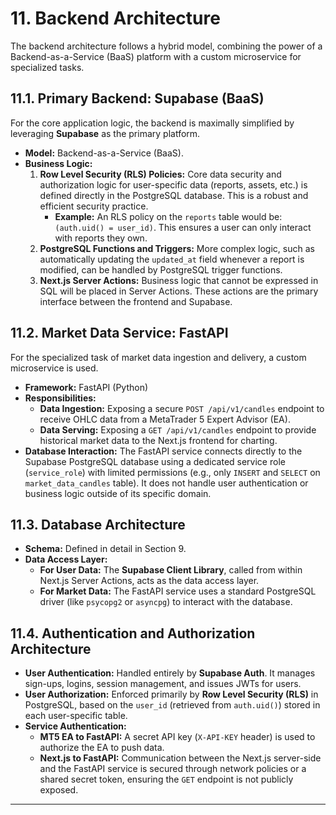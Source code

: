 # 11. Backend Architecture

The backend architecture follows a hybrid model, combining the power of a Backend-as-a-Service (BaaS) platform with a custom microservice for specialized tasks.

## 11.1. Primary Backend: Supabase (BaaS)

For the core application logic, the backend is maximally simplified by leveraging **Supabase** as the primary platform.

*   **Model:** Backend-as-a-Service (BaaS).
*   **Business Logic:**
    1.  **Row Level Security (RLS) Policies:** Core data security and authorization logic for user-specific data (reports, assets, etc.) is defined directly in the PostgreSQL database. This is a robust and efficient security practice.
        *   **Example:** An RLS policy on the `reports` table would be: `(auth.uid() = user_id)`. This ensures a user can only interact with reports they own.
    2.  **PostgreSQL Functions and Triggers:** More complex logic, such as automatically updating the `updated_at` field whenever a report is modified, can be handled by PostgreSQL trigger functions.
    3.  **Next.js Server Actions:** Business logic that cannot be expressed in SQL will be placed in Server Actions. These actions are the primary interface between the frontend and Supabase.

## 11.2. Market Data Service: FastAPI

For the specialized task of market data ingestion and delivery, a custom microservice is used.

*   **Framework:** FastAPI (Python)
*   **Responsibilities:**
    *   **Data Ingestion:** Exposing a secure `POST /api/v1/candles` endpoint to receive OHLC data from a MetaTrader 5 Expert Advisor (EA).
    *   **Data Serving:** Exposing a `GET /api/v1/candles` endpoint to provide historical market data to the Next.js frontend for charting.
*   **Database Interaction:** The FastAPI service connects directly to the Supabase PostgreSQL database using a dedicated service role (`service_role`) with limited permissions (e.g., only `INSERT` and `SELECT` on `market_data_candles` table). It does not handle user authentication or business logic outside of its specific domain.

## 11.3. Database Architecture

*   **Schema:** Defined in detail in Section 9.
*   **Data Access Layer:**
    *   **For User Data:** The **Supabase Client Library**, called from within Next.js Server Actions, acts as the data access layer.
    *   **For Market Data:** The FastAPI service uses a standard PostgreSQL driver (like `psycopg2` or `asyncpg`) to interact with the database.

## 11.4. Authentication and Authorization Architecture

*   **User Authentication:** Handled entirely by **Supabase Auth**. It manages sign-ups, logins, session management, and issues JWTs for users.
*   **User Authorization:** Enforced primarily by **Row Level Security (RLS)** in PostgreSQL, based on the `user_id` (retrieved from `auth.uid()`) stored in each user-specific table.
*   **Service Authentication:**
    *   **MT5 EA to FastAPI:** A secret API key (`X-API-KEY` header) is used to authorize the EA to push data.
    *   **Next.js to FastAPI:** Communication between the Next.js server-side and the FastAPI service is secured through network policies or a shared secret token, ensuring the `GET` endpoint is not publicly exposed.
---

